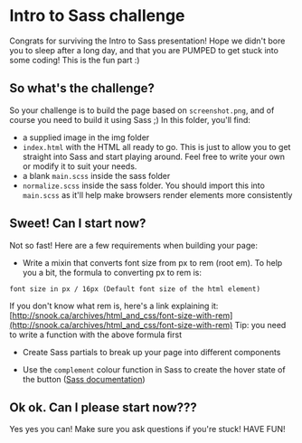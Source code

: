 # Intro to Sass challenge

Congrats for surviving the Intro to Sass presentation! Hope we didn't bore you to sleep after a long day, and that you are PUMPED to get stuck into some coding! This is the fun part :)

## So what's the challenge?

So your challenge is to build the page based on `screenshot.png`, and of course you need to build it using Sass ;) In this folder, you'll find:

* a supplied image in the img folder
* `index.html` with the HTML all ready to go. This is just to allow you to get straight into Sass and start playing around. Feel free to write your own or modify it to suit your needs.
* a blank `main.scss` inside the sass folder
* `normalize.scss` inside the sass folder. You should import this into `main.scss` as it'll help make browsers render elements more consistently

## Sweet! Can I start now?

Not so fast! Here are a few requirements when building your page:

* Write a mixin that converts font size from px to rem (root em). To help you a bit, the formula to converting px to rem is:
```
font size in px / 16px (Default font size of the html element)
```
If you don't know what rem is, here's a link explaining it:
[http://snook.ca/archives/html_and_css/font-size-with-rem](http://snook.ca/archives/html_and_css/font-size-with-rem)
Tip: you need to write a function with the above formula first

* Create Sass partials to break up your page into different components


* Use the `complement` colour function in Sass to create the hover state of the button ([Sass documentation](http://sass-lang.com/documentation/Sass/Script/Functions.html#complement-instance_method))

## Ok ok. Can I please start now???

Yes yes you can! Make sure you ask questions if you're stuck! HAVE FUN!
